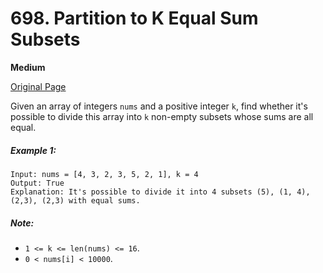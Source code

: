 # 698. Partition to K Equal Sum Subsets

**Medium**

[Original Page](https://leetcode.com/problems/partition-to-k-equal-sum-subsets/)

Given an array of integers `nums` and a positive integer `k`, find whether it's possible to divide this array into `k` non-empty subsets whose sums are all equal.

##### Example 1:
```
Input: nums = [4, 3, 2, 3, 5, 2, 1], k = 4
Output: True
Explanation: It's possible to divide it into 4 subsets (5), (1, 4), (2,3), (2,3) with equal sums.
```

##### Note:
- `1 <= k <= len(nums) <= 16`.
- `0 < nums[i] < 10000`.
